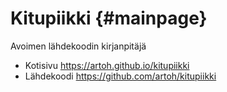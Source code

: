 Kitupiikki          {#mainpage}
==========

Avoimen lähdekoodin kirjanpitäjä

* Kotisivu https://artoh.github.io/kitupiikki
* Lähdekoodi https://github.com/artoh/kitupiikki


